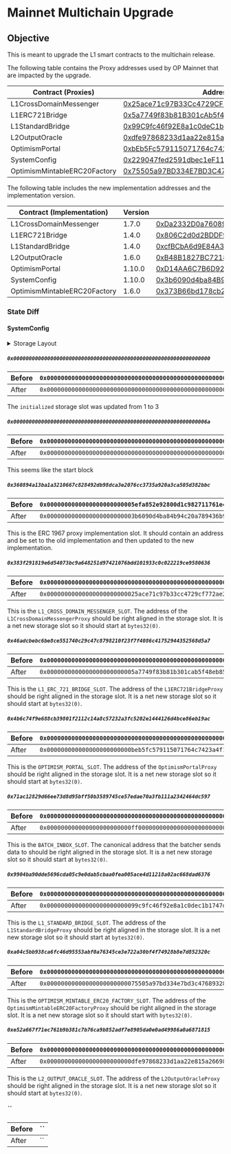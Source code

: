 # Mainnet Multichain Upgrade

## Objective

This is meant to upgrade the L1 smart contracts to the multichain release.

The following table contains the Proxy addresses used by OP Mainnet that are
impacted by the upgrade.

| Contract (Proxies)           | Address                                    |
|------------------------------|--------------------------------------------|
| L1CrossDomainMessenger       | [0x25ace71c97B33Cc4729CF772ae268934F7ab5fA1](https://etherscan.io/address/0x25ace71c97B33Cc4729CF772ae268934F7ab5fA1) |
| L1ERC721Bridge               | [0x5a7749f83b81B301cAb5f48EB8516B986DAef23D](https://etherscan.io/address/0x5a7749f83b81B301cAb5f48EB8516B986DAef23D) |
| L1StandardBridge             | [0x99C9fc46f92E8a1c0deC1b1747d010903E884bE1](https://etherscan.io/address/0x99C9fc46f92E8a1c0deC1b1747d010903E884bE1) |
| L2OutputOracle               | [0xdfe97868233d1aa22e815a266982f2cf17685a27](https://etherscan.io/address/0xdfe97868233d1aa22e815a266982f2cf17685a27) |
| OptimismPortal               | [0xbEb5Fc579115071764c7423A4f12eDde41f106Ed](https://etherscan.io/address/0xbEb5Fc579115071764c7423A4f12eDde41f106Ed) |
| SystemConfig                 | [0x229047fed2591dbec1eF1118d64F7aF3dB9EB290](https://etherscan.io/address/0x229047fed2591dbec1eF1118d64F7aF3dB9EB290) |
| OptimismMintableERC20Factory | [0x75505a97BD334E7BD3C476893285569C4136Fa0F](https://etherscan.io/address/0x75505a97BD334E7BD3C476893285569C4136Fa0F) |


The following table includes the new implementation addresses and the implementation version.

| Contract (Implementation)    | Version | Address                                                                                                               | 
|------------------------------|---------|-----------------------------------------------------------------------------------------------------------------------|
| L1CrossDomainMessenger       | 1.7.0   | [0xDa2332D0a7608919Cd331B1304Cd179129a90495](https://etherscan.io/address/0xDa2332D0a7608919Cd331B1304Cd179129a90495) |
| L1ERC721Bridge               | 1.4.0   | [0x806C2d0d2BDDFf9279CB2A8722F9117f0b0aDE73](https://etherscan.io/address/0x806C2d0d2BDDFf9279CB2A8722F9117f0b0aDE73) |
| L1StandardBridge             | 1.4.0   | [0xcfBCbA6d9E84A3c4FaE0eda9684cE39a09aa2c8A](https://etherscan.io/address/0xcfBCbA6d9E84A3c4FaE0eda9684cE39a09aa2c8A) |
| L2OutputOracle               | 1.6.0   | [0xB48B1827BC7218b1aB7B000b4f0416DF8F14B16A](https://etherscan.io/address/0xB48B1827BC7218b1aB7B000b4f0416DF8F14B16A) |
| OptimismPortal               | 1.10.0  | [0xD14AA6C7B6D92803F3910Ec1DADCCd0757341862](https://etherscan.io/address/0xD14AA6C7B6D92803F3910Ec1DADCCd0757341862) |
| SystemConfig                 | 1.10.0  | [0x3b6090d4ba84B94C20a789436B9010F340AaaC70](https://etherscan.io/address/0x3b6090d4ba84B94C20a789436B9010F340AaaC70) |
| OptimismMintableERC20Factory | 1.6.0   | [0x373B66bd178cb2716D5A9596B1a42Ed39b87A535](https://etherscan.io/address/0x373B66bd178cb2716D5A9596B1a42Ed39b87A535) |

### State Diff

#### SystemConfig

<details>
<summary>Storage Layout</summary>
<code>
{
  "storage": [
    {
      "astId": 29536,
      "contract": "src/L1/SystemConfig.sol:SystemConfig",
      "label": "_initialized",
      "offset": 0,
      "slot": "0",
      "type": "t_uint8"
    },
    {
      "astId": 29539,
      "contract": "src/L1/SystemConfig.sol:SystemConfig",
      "label": "_initializing",
      "offset": 1,
      "slot": "0",
      "type": "t_bool"
    },
    {
      "astId": 31067,
      "contract": "src/L1/SystemConfig.sol:SystemConfig",
      "label": "__gap",
      "offset": 0,
      "slot": "1",
      "type": "t_array(t_uint256)50_storage"
    },
    {
      "astId": 29408,
      "contract": "src/L1/SystemConfig.sol:SystemConfig",
      "label": "_owner",
      "offset": 0,
      "slot": "51",
      "type": "t_address"
    },
    {
      "astId": 29528,
      "contract": "src/L1/SystemConfig.sol:SystemConfig",
      "label": "__gap",
      "offset": 0,
      "slot": "52",
      "type": "t_array(t_uint256)49_storage"
    },
    {
      "astId": 61692,
      "contract": "src/L1/SystemConfig.sol:SystemConfig",
      "label": "overhead",
      "offset": 0,
      "slot": "101",
      "type": "t_uint256"
    },
    {
      "astId": 61695,
      "contract": "src/L1/SystemConfig.sol:SystemConfig",
      "label": "scalar",
      "offset": 0,
      "slot": "102",
      "type": "t_uint256"
    },
    {
      "astId": 61698,
      "contract": "src/L1/SystemConfig.sol:SystemConfig",
      "label": "batcherHash",
      "offset": 0,
      "slot": "103",
      "type": "t_bytes32"
    },
    {
      "astId": 61701,
      "contract": "src/L1/SystemConfig.sol:SystemConfig",
      "label": "gasLimit",
      "offset": 0,
      "slot": "104",
      "type": "t_uint64"
    },
    {
      "astId": 61705,
      "contract": "src/L1/SystemConfig.sol:SystemConfig",
      "label": "_resourceConfig",
      "offset": 0,
      "slot": "105",
      "type": "t_struct(ResourceConfig)61230_storage"
    },
    {
      "astId": 61718,
      "contract": "src/L1/SystemConfig.sol:SystemConfig",
      "label": "startBlock",
      "offset": 0,
      "slot": "106",
      "type": "t_uint256"
    }
  ],
  "types": {
    "t_address": {
      "encoding": "inplace",
      "label": "address",
      "numberOfBytes": "20"
    },
    "t_array(t_uint256)49_storage": {
      "encoding": "inplace",
      "label": "uint256[49]",
      "numberOfBytes": "1568",
      "base": "t_uint256"
    },
    "t_array(t_uint256)50_storage": {
      "encoding": "inplace",
      "label": "uint256[50]",
      "numberOfBytes": "1600",
      "base": "t_uint256"
    },
    "t_bool": {
      "encoding": "inplace",
      "label": "bool",
      "numberOfBytes": "1"
    },
    "t_bytes32": {
      "encoding": "inplace",
      "label": "bytes32",
      "numberOfBytes": "32"
    },
    "t_struct(ResourceConfig)61230_storage": {
      "encoding": "inplace",
      "label": "struct ResourceMetering.ResourceConfig",
      "numberOfBytes": "32",
      "members": [
        {
          "astId": 61219,
          "contract": "src/L1/SystemConfig.sol:SystemConfig",
          "label": "maxResourceLimit",
          "offset": 0,
          "slot": "0",
          "type": "t_uint32"
        },
        {
          "astId": 61221,
          "contract": "src/L1/SystemConfig.sol:SystemConfig",
          "label": "elasticityMultiplier",
          "offset": 4,
          "slot": "0",
          "type": "t_uint8"
        },
        {
          "astId": 61223,
          "contract": "src/L1/SystemConfig.sol:SystemConfig",
          "label": "baseFeeMaxChangeDenominator",
          "offset": 5,
          "slot": "0",
          "type": "t_uint8"
        },
        {
          "astId": 61225,
          "contract": "src/L1/SystemConfig.sol:SystemConfig",
          "label": "minimumBaseFee",
          "offset": 6,
          "slot": "0",
          "type": "t_uint32"
        },
        {
          "astId": 61227,
          "contract": "src/L1/SystemConfig.sol:SystemConfig",
          "label": "systemTxMaxGas",
          "offset": 10,
          "slot": "0",
          "type": "t_uint32"
        },
        {
          "astId": 61229,
          "contract": "src/L1/SystemConfig.sol:SystemConfig",
          "label": "maximumBaseFee",
          "offset": 14,
          "slot": "0",
          "type": "t_uint128"
        }
      ]
    },
    "t_uint128": {
      "encoding": "inplace",
      "label": "uint128",
      "numberOfBytes": "16"
    },
    "t_uint256": {
      "encoding": "inplace",
      "label": "uint256",
      "numberOfBytes": "32"
    },
    "t_uint32": {
      "encoding": "inplace",
      "label": "uint32",
      "numberOfBytes": "4"
    },
    "t_uint64": {
      "encoding": "inplace",
      "label": "uint64",
      "numberOfBytes": "8"
    },
    "t_uint8": {
      "encoding": "inplace",
      "label": "uint8",
      "numberOfBytes": "1"
    }
  }
}
</code>
</details>

##### `0x0000000000000000000000000000000000000000000000000000000000000000`

| Before | `0x0000000000000000000000000000000000000000000000000000000000000001` |
|--------|----------------------------------------------------------------------|
| After  | `0x0000000000000000000000000000000000000000000000000000000000000003` |

The `initialized` storage slot was updated from 1 to 3

##### `0x000000000000000000000000000000000000000000000000000000000000006a`

| Before | `0x0000000000000000000000000000000000000000000000000000000000000000` |
|--------|----------------------------------------------------------------------|
| After  | `0x0000000000000000000000000000000000000000000000000000000001177f75` |


This seems like the start block



##### `0x360894a13ba1a3210667c828492db98dca3e2076cc3735a920a3ca505d382bbc`

| Before | `0x0000000000000000000000005efa852e92800d1c982711761e45c3fe39a2b6d8` |
|--------|----------------------------------------------------------------------|
| After  | `0x0000000000000000000000003b6090d4ba84b94c20a789436b9010f340aaac70` |

This is the ERC 1967 proxy implementation slot. It should contain an address and
be set to the old implementation and then updated to the new implementation.

##### `0x383f291819e6d54073bc9a648251d97421076bdd101933c0c022219ce9580636`

| Before | `0x0000000000000000000000000000000000000000000000000000000000000000` |
|--------|----------------------------------------------------------------------|
| After  | `0x00000000000000000000000025ace71c97b33cc4729cf772ae268934f7ab5fa1` |

This is the `L1_CROSS_DOMAIN_MESSENGER_SLOT`. The address of the `L1CrossDomainMessengerProxy`
should be right aligned in the storage slot. It is a net new storage slot so it should
start at `bytes32(0)`.

##### `0x46adcbebc6be8ce551740c29c47c8798210f23f7f4086c41752944352568d5a7`

| Before | `0x0000000000000000000000000000000000000000000000000000000000000000` |
|--------|----------------------------------------------------------------------|
| After  | `0x0000000000000000000000005a7749f83b81b301cab5f48eb8516b986daef23d` |

This is the `L1_ERC_721_BRIDGE_SLOT`. The address of the `L1ERC721BridgeProxy` should be right
aligned in the storage slot. It is a net new storage slot so it should start at `bytes32(0)`.

##### `0x4b6c74f9e688cb39801f2112c14a8c57232a3fc5202e1444126d4bce86eb19ac`

| Before | `0x0000000000000000000000000000000000000000000000000000000000000000` |
|--------|----------------------------------------------------------------------|
| After  | `0x000000000000000000000000beb5fc579115071764c7423a4f12edde41f106ed` |

This is the `OPTIMISM_PORTAL_SLOT`. The address of the `OptimismPortalProxy` should be right
aligned in the storage slot. It is a net new storage slot so it should start at `bytes32(0)`.

##### `0x71ac12829d66ee73d8d95bff50b3589745ce57edae70a3fb111a2342464dc597`

| Before | `0x0000000000000000000000000000000000000000000000000000000000000000` |
|--------|----------------------------------------------------------------------|
| After  | `0x000000000000000000000000ff00000000000000000000000000000000000010` |

This is the `BATCH_INBOX_SLOT`. The canonical address that the batcher sends data to
should be right aligned in the storage slot. It is a net new storage slot so it should
start at `bytes32(0)`.

##### `0x9904ba90dde5696cda05c9e0dab5cbaa0fea005ace4d11218a02ac668dad6376`

| Before | `0x0000000000000000000000000000000000000000000000000000000000000000` |
|--------|----------------------------------------------------------------------|
| After  | `0x00000000000000000000000099c9fc46f92e8a1c0dec1b1747d010903e884be1` |

This is the `L1_STANDARD_BRIDGE_SLOT`. The address of the `L1StandardBridgeProxy` should be
right aligned in the storage slot. It is a net new storage slot so it should start at
`bytes32(0)`.

##### `0xa04c5bb938ca6fc46d95553abf0a76345ce3e722a30bf4f74928b8e7d852320c`

| Before | `0x0000000000000000000000000000000000000000000000000000000000000000` |
|--------|----------------------------------------------------------------------|
| After  | `0x00000000000000000000000075505a97bd334e7bd3c476893285569c4136fa0f` |

This is the `OPTIMISM_MINTABLE_ERC20_FACTORY_SLOT`. The address of the `OptimismMintableERC20FactoryProxy`
should be right aligned in the storage slot. It is a net new storage slot so it should start
with `bytes32(0)`.

##### `0xe52a667f71ec761b9b381c7b76ca9b852adf7e8905da0e0ad49986a0a6871815`

| Before | `0x0000000000000000000000000000000000000000000000000000000000000000` |
|--------|----------------------------------------------------------------------|
| After  | `0x000000000000000000000000dfe97868233d1aa22e815a266982f2cf17685a27` |

This is the `L2_OUTPUT_ORACLE_SLOT`. The address of the `L2OutputOracleProxy` should be
right aligned in the storage slot. It is a net new storage slot so it should start at
`bytes32(0)`.



##### ``

| Before | `` |
|--------|----------------------------------------------------------------------|
| After  | `` |
